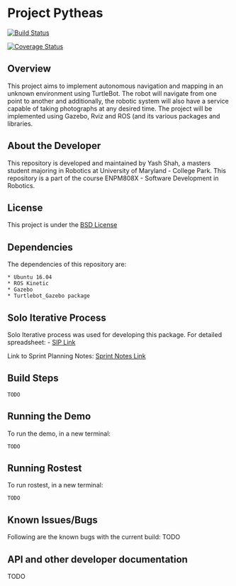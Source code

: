 # Project Pytheas 

[![Build Status](https://travis-ci.org/ysshah95/Pytheas.svg?branch=master)](https://travis-ci.org/ysshah95/Pytheas)

[![Coverage Status](https://coveralls.io/repos/github/ysshah95/Pytheas/badge.svg?branch=master)](https://coveralls.io/github/ysshah95/Pytheas?branch=master)

## Overview

This project aims to implement autonomous navigation and mapping in an unknown environment using TurtleBot. The robot will navigate from one point to another and  additionally, the robotic system will also have a service capable of taking photographs at any desired time. The project will be implemented using Gazebo, Rviz and ROS (and its various packages and libraries.

## About the Developer

This repository is developed and maintained by Yash Shah, a masters student majoring in Robotics at University of Maryland - College Park. This repository is a part of the course ENPM808X - Software Development in Robotics. 

## License 

This project is under the [BSD License](https://github.com/ysshah95/Pytheas/blob/master/LICENSE)

## Dependencies 
The dependencies of this repository are:
 ```
* Ubuntu 16.04
* ROS Kinetic
* Gazebo
* Turtlebot_Gazebo package
```

## Solo Iterative Process

Solo Iterative process was used for developing this package. For detailed spreadsheet: - [SIP Link](https://docs.google.com/spreadsheets/d/1GE0tzFm89GAz18CqMhIiQ6sidgq2nOKgIXCGFF8eoEM/edit?usp=sharing)

Link to Sprint Planning Notes: [Sprint Notes Link](https://docs.google.com/document/d/1sPE6u5NXbfY2vVXfAyPOCJBkPIRnAFAd8C1skGe4AzY/edit?usp=sharing)

## Build Steps

```
TODO
```

## Running the Demo
To run the demo, in a new terminal:
```
TODO
```

## Running Rostest
To run rostest, in a new terminal:
```
TODO
```

## Known Issues/Bugs 
Following are the known bugs with the current build:
TODO

## API and other developer documentation
TODO
